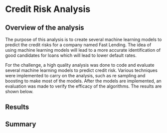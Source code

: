 # Credit Risk Analysis

## Overview of the analysis
The purpose of this analysis is to create several machine learning models to predict the credit risks for a company named Fast Lending. The idea of using machine learning models will lead to a more accurate identification of good candidates for loans which will lead to lower default rates. 

For the challenge, a high quality analysis was done to code and evaluate several machine learning models to predict credit risk. Various techniques were implemented to carry on the analysis, such as re sampling and boosting to make most of the models. After the models are implemented, an evaluation was made to verify the efficacy of the algorithms. The results are shown below. 

## Results

## Summary
